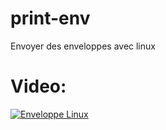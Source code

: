# print-env
Envoyer des enveloppes avec linux

# Video:
[![Enveloppe Linux](https://img.youtube.com/vi/RnF4rgt3kNo/0.jpg)](https://www.youtube.com/watch?v=RnF4rgt3kNo "Enveloppe Linux")

